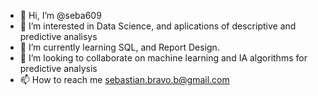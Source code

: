 - 👋 Hi, I’m @seba609
- 👀 I’m interested in Data Science, and aplications of descriptive and predictive analisys
- 🌱 I’m currently learning SQL, and Report Design.
- 💞️ I’m looking to collaborate on machine learning and IA algorithms for predictive analysis
- 📫 How to reach me sebastian.bravo.b@gmail.com

<!---
seba609/seba609 is a ✨ special ✨ repository because its `README.md` (this file) appears on your GitHub profile.
You can click the Preview link to take a look at your changes.
--->
